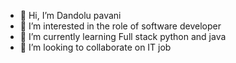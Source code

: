- 👋 Hi, I’m Dandolu pavani
- 👀 I’m interested in the role of software developer 
- 🌱 I’m currently learning Full stack python and java
- 💞️ I’m looking to collaborate on IT job
<!---
pavani-panu/pavani-panu is a ✨ special ✨ repository because its `README.md` (this file) appears on your GitHub profile.
You can click the Preview link to take a look at your changes.
--->
